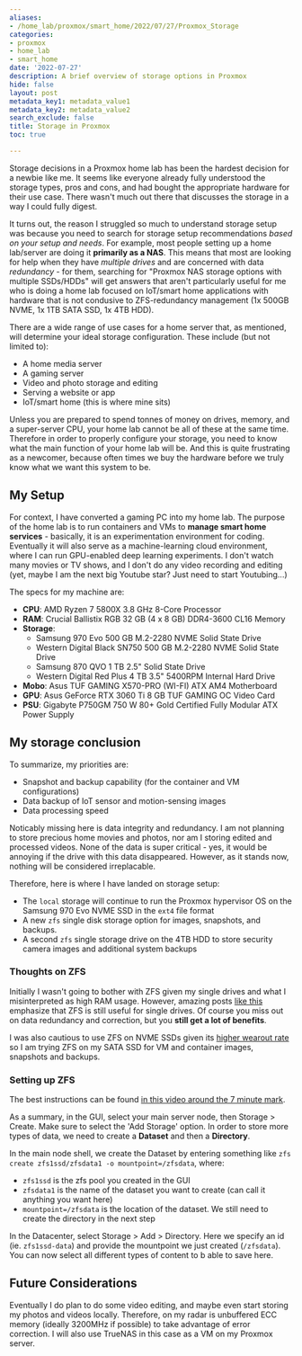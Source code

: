 ```yaml
---
aliases:
- /home_lab/proxmox/smart_home/2022/07/27/Proxmox_Storage
categories:
- proxmox
- home_lab
- smart_home
date: '2022-07-27'
description: A brief overview of storage options in Proxmox
hide: false
layout: post
metadata_key1: metadata_value1
metadata_key2: metadata_value2
search_exclude: false
title: Storage in Proxmox
toc: true

---
```


Storage decisions in a Proxmox home lab has been the hardest decision for a newbie like me. It seems like everyone already fully understood the storage types, pros and cons, and had bought the appropriate hardware for their use case. There wasn't much out there that discusses the storage in a way I could fully digest. 

It turns out, the reason I struggled so much to understand storage setup was because you need to search for storage setup recommendations *based on your setup and needs*. For example, most people setting up a home lab/server are doing it **primarily as a NAS**. This means that most are looking for help when they have *multiple drives* and are concerned with data *redundancy* - for them, searching for "Proxmox NAS storage options with multiple SSDs/HDDs" will get answers that aren't particularly useful for me who is doing a home lab focused on IoT/smart home applications with hardware that is not condusive to ZFS-redundancy management (1x 500GB NVME, 1x 1TB SATA SSD, 1x 4TB HDD). 

There are a wide range of use cases for a home server that, as mentioned, will determine your ideal storage configuration. These include (but not limited to):
* A home media server
* A gaming server
* Video and photo storage and editing
* Serving a website or app
* IoT/smart home (this is where mine sits)

Unless you are prepared to spend tonnes of money on drives, memory, and a super-server CPU, your home lab cannot be all of these at the same time. Therefore in order to properly configure your storage, you need to know what the main function of your home lab will be. And this is quite frustrating as a newcomer, because often times we buy the hardware before we truly know what we want this system to be.

## My Setup

For context, I have converted a gaming PC into my home lab. The purpose of the home lab is to run containers and VMs to **manage smart home services** - basically, it is an experimentation environment for coding. Eventually it will also serve as a machine-learning cloud environment, where I can run GPU-enabled deep learning experiments. I don't watch many movies or TV shows, and I don't do any video recording and editing (yet, maybe I am the next big Youtube star? Just need to start Youtubing...)

The specs for my machine are:
* **CPU**: AMD Ryzen 7 5800X 3.8 GHz 8-Core Processor
* **RAM**: Crucial Ballistix RGB 32 GB (4 x 8 GB) DDR4-3600 CL16 Memory
* **Storage**:
	* Samsung 970 Evo 500 GB M.2-2280 NVME Solid State Drive
	* Western Digital Black SN750 500 GB M.2-2280 NVME Solid State Drive
	* Samsung 870 QVO 1 TB 2.5" Solid State Drive
	* Western Digital Red Plus 4 TB 3.5" 5400RPM Internal Hard Drive
* **Mobo**: Asus TUF GAMING X570-PRO (WI-FI) ATX AM4 Motherboard
* **GPU**: Asus GeForce RTX 3060 Ti 8 GB TUF GAMING OC Video Card
* **PSU**: Gigabyte P750GM 750 W 80+ Gold Certified Fully Modular ATX Power Supply


## My storage conclusion

To summarize, my priorities are:
* Snapshot and backup capability (for the container and VM configurations)
* Data backup of IoT sensor and motion-sensing images
* Data processing speed

Noticably missing here is data integrity and redundancy. I am not planning to store precious home movies and photos, nor am I storing edited and processed videos. None of the data is super critical - yes, it would be annoying if the drive with this data disappeared. However, as it stands now, nothing will be considered irreplacable. 

Therefore, here is where I have landed on storage setup:
* The `local` storage will continue to run the Proxmox hypervisor OS on the Samsung 970 Evo NVME SSD in the `ext4` file format
* A new `zfs` single disk storage option for images, snapshots, and backups.
* A second `zfs` single storage drive on the 4TB HDD to store security camera images and additional system backups

### Thoughts on ZFS
Initially I wasn't going to bother with ZFS given my single drives and what I misinterpreted as high RAM usage. However, amazing posts [like this](https://www.reddit.com/r/Proxmox/comments/o66a8n/comment/h2qqn50/?utm_source=share&utm_medium=web2x&context=3) emphasize that ZFS is still useful for single drives. Of course you miss out on data redundancy and correction, but you **still get a lot of benefits**.

I was also cautious to use ZFS on NVME SSDs given its [higher wearout rate](https://www.reddit.com/r/Proxmox/comments/ss07l4/guide_to_minimizing_ssdnvme_wearout_with_proxmox/) so I am trying ZFS on my SATA SSD for VM and container images, snapshots and backups.

### Setting up ZFS

The best instructions can be found [in this video around the 7 minute mark](https://youtu.be/HqOGeqT-SCA). 

As a summary, in the GUI, select your main server node, then Storage > Create. Make sure to select the 'Add Storage' option. In order to store more types of data, we need to create a **Dataset** and then a **Directory**.

In the main node shell, we create the Dataset by entering something like  `zfs create zfs1ssd/zfsdata1 -o mountpoint=/zfsdata`, where:
* `zfs1ssd` is the zfs pool you created in the GUI
* `zfsdata1` is the name of the dataset you want to create (can call it anything you want here)
* `mountpoint=/zfsdata` is the location of the dataset. We still need to create the directory in the next step

In the Datacenter, select Storage > Add > Directory. Here we specify an id (ie. `zfs1ssd-data`) and provide the mountpoint we just created (`/zfsdata`). You can now select all different types of content to b able to save here.

## Future Considerations

Eventually I do plan to do some video editing, and maybe even start storing my photos and videos locally. Therefore, on my radar is unbuffered ECC memory (ideally 3200MHz if possible) to take advantage of error correction. I will also use TrueNAS in this case as a VM on my Proxmox server.
